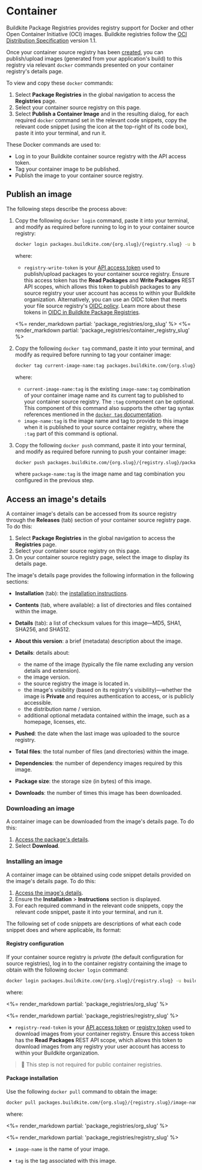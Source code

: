 # Container

Buildkite Package Registries provides registry support for Docker and other Open Container Initiative (OCI) images. Buildkite registries follow the [OCI Distribution Specification](https://github.com/opencontainers/distribution-spec) version 1.1.

Once your container source registry has been [created](/docs/package-registries/manage-registries#create-a-source-registry), you can publish/upload images (generated from your application's build) to this registry via relevant `docker` commands presented on your container registry's details page.

To view and copy these `docker` commands:

1. Select **Package Registries** in the global navigation to access the **Registries** page.
1. Select your container source registry on this page.
1. Select **Publish a Container Image** and in the resulting dialog, for each required `docker` command set in the relevant code snippets, copy the relevant code snippet (using the icon at the top-right of its code box), paste it into your terminal, and run it.

These Docker commands are used to:

- Log in to your Buildkite container source registry with the API access token.
- Tag your container image to be published.
- Publish the image to your container source registry.

## Publish an image

The following steps describe the process above:

1. Copy the following `docker login` command, paste it into your terminal, and modify as required before running to log in to your container source registry:

    ```bash
    docker login packages.buildkite.com/{org.slug}/{registry.slug} -u buildkite -p registry-write-token
    ```

    where:
    * `registry-write-token` is your [API access token](https://buildkite.com/user/api-access-tokens) used to publish/upload packages to your container source registry. Ensure this access token has the **Read Packages** and **Write Packages** REST API scopes, which allows this token to publish packages to any source registry your user account has access to within your Buildkite organization. Alternatively, you can use an OIDC token that meets your file source registry's [OIDC policy](/docs/package-registries/security/oidc#define-an-oidc-policy-for-a-registry). Learn more about these tokens in [OIDC in Buildkite Package Registries](/docs/package-registries/security/oidc).

    <%= render_markdown partial: 'package_registries/org_slug' %>
    <%= render_markdown partial: 'package_registries/container_registry_slug' %>

1. Copy the following `docker tag` command, paste it into your terminal, and modify as required before running to tag your container image:

    ```bash
    docker tag current-image-name:tag packages.buildkite.com/{org.slug}/{registry.slug}/package-name:tag
    ```

    where:
    * `current-image-name:tag` is the existing `image-name:tag` combination of your container image name and its current tag to published to your container source registry. The `:tag` component can be optional. This component of this command also supports the other tag syntax references mentioned in the [`docker tag` documentation](https://docs.docker.com/reference/cli/docker/image/tag/).
    * `image-name:tag` is the image name and tag to provide to this image when it is published to your source container registry, where the `:tag` part of this command is optional.

1. Copy the following `docker push` command, paste it into your terminal, and modify as required before running to push your container image:

    ```bash
    docker push packages.buildkite.com/{org.slug}/{registry.slug}/package-name:tag
    ```

    where `package-name:tag` is the image name and tag combination you configured in the previous step.

## Access an image's details

A container image's details can be accessed from its source registry through the **Releases** (tab) section of your container source registry page. To do this:

1. Select **Package Registries** in the global navigation to access the **Registries** page.
1. Select your container source registry on this page.
1. On your container source registry page, select the image to display its details page.

The image's details page provides the following information in the following sections:

- **Installation** (tab): the [installation instructions](#access-an-images-details-installing-an-image).
- **Contents** (tab, where available): a list of directories and files contained within the image.
- **Details** (tab): a list of checksum values for this image—MD5, SHA1, SHA256, and SHA512.
- **About this version**: a brief (metadata) description about the image.
- **Details**: details about:

    * the name of the image (typically the file name excluding any version details and extension).
    * the image version.
    * the source registry the image is located in.
    * the image's visibility (based on its registry's visibility)—whether the image is **Private** and requires authentication to access, or is publicly accessible.
    * the distribution name / version.
    * additional optional metadata contained within the image, such as a homepage, licenses, etc.

- **Pushed**: the date when the last image was uploaded to the source registry.
- **Total files**: the total number of files (and directories) within the image.
- **Dependencies**: the number of dependency images required by this image.
- **Package size**: the storage size (in bytes) of this image.
- **Downloads**: the number of times this image has been downloaded.

### Downloading an image

A container image can be downloaded from the image's details page. To do this:

1. [Access the package's details](#access-an-images-details).
1. Select **Download**.

### Installing an image

A container image can be obtained using code snippet details provided on the image's details page. To do this:

1. [Access the image's details](#access-an-images-details).
1. Ensure the **Installation** > **Instructions** section is displayed.
1. For each required command in the relevant code snippets, copy the relevant code snippet, paste it into your terminal, and run it.

The following set of code snippets are descriptions of what each code snippet does and where applicable, its format:

#### Registry configuration

If your container source registry is _private_ (the default configuration for source registries), log in to the container registry containing the image to obtain with the following `docker login` command:

```bash
docker login packages.buildkite.com/{org.slug}/{registry.slug} -u buildkite -p registry-read-token
```

where:

<%= render_markdown partial: 'package_registries/org_slug' %>

<%= render_markdown partial: 'package_registries/registry_slug' %>

- `registry-read-token` is your [API access token](https://buildkite.com/user/api-access-tokens) or [registry token](/docs/package-registries/manage-registries#configure-registry-tokens) used to download images from your container registry. Ensure this access token has the **Read Packages** REST API scope, which allows this token to download images from any registry your user account has access to within your Buildkite organization.

> 📘
> This step is not required for public container registries.

#### Package installation

Use the following `docker pull` command to obtain the image:

```bash
docker pull packages.buildkite.com/{org.slug}/{registry.slug}/image-name:tag
```

where:

<%= render_markdown partial: 'package_registries/org_slug' %>

<%= render_markdown partial: 'package_registries/registry_slug' %>

- `image-name` is the name of your image.

- `tag` is the tag associated with this image.
